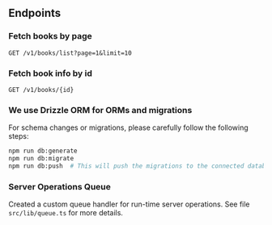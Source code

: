 

## Endpoints


### Fetch books by page

```http
GET /v1/books/list?page=1&limit=10
```

### Fetch book info by id

```http
GET /v1/books/{id}
```


### We use Drizzle ORM for ORMs and migrations

For schema changes or migrations, please carefully follow the following steps:

```bash
npm run db:generate 
npm run db:migrate 
npm run db:push  # This will push the migrations to the connected database
```


### Server Operations Queue

Created a custom queue handler for run-time server operations. See file `src/lib/queue.ts` for more details.